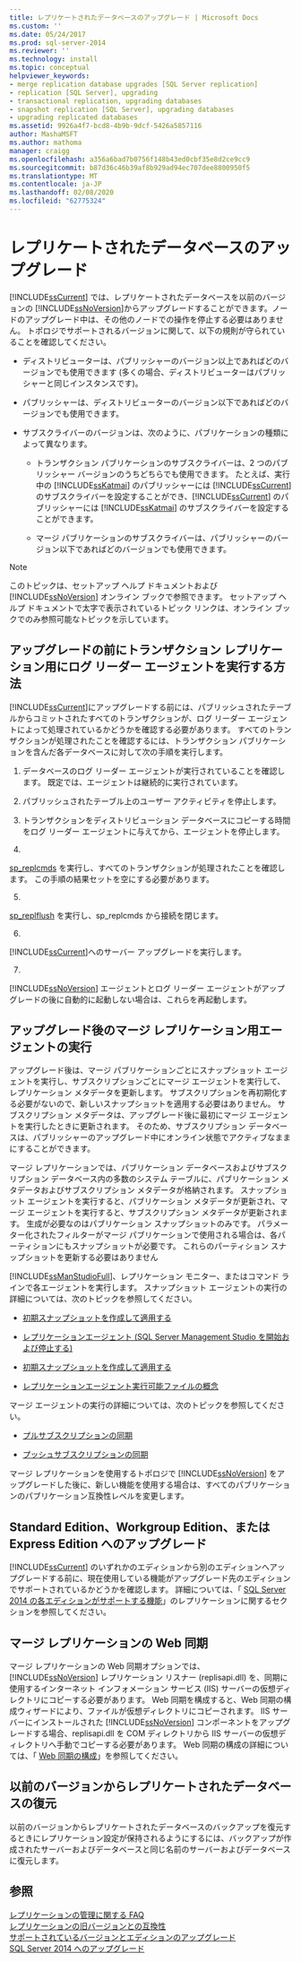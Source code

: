 ```yaml
---
title: レプリケートされたデータベースのアップグレード | Microsoft Docs
ms.custom: ''
ms.date: 05/24/2017
ms.prod: sql-server-2014
ms.reviewer: ''
ms.technology: install
ms.topic: conceptual
helpviewer_keywords:
- merge replication database upgrades [SQL Server replication]
- replication [SQL Server], upgrading
- transactional replication, upgrading databases
- snapshot replication [SQL Server], upgrading databases
- upgrading replicated databases
ms.assetid: 9926a4f7-bcd8-4b9b-9dcf-5426a5857116
author: MashaMSFT
ms.author: mathoma
manager: craigg
ms.openlocfilehash: a356a6bad7b0756f148b43ed0cbf35e8d2ce9cc9
ms.sourcegitcommit: b87d36c46b39af8b929ad94ec707dee8800950f5
ms.translationtype: MT
ms.contentlocale: ja-JP
ms.lasthandoff: 02/08/2020
ms.locfileid: "62775324"
---
```

# <a name="upgrade-replicated-databases"></a>レプリケートされたデータベースのアップグレード
  [!INCLUDE[ssCurrent](../../includes/sscurrent-md.md)] では、レプリケートされたデータベースを以前のバージョンの [!INCLUDE[ssNoVersion](../../includes/ssnoversion-md.md)]からアップグレードすることができます。ノードのアップグレード中は、その他のノードでの操作を停止する必要はありません。 トポロジでサポートされるバージョンに関して、以下の規則が守られていることを確認してください。  
  
-   ディストリビューターは、パブリッシャーのバージョン以上であればどのバージョンでも使用できます (多くの場合、ディストリビューターはパブリッシャーと同じインスタンスです)。  
  
-   パブリッシャーは、ディストリビューターのバージョン以下であればどのバージョンでも使用できます。  
  
-   サブスクライバーのバージョンは、次のように、パブリケーションの種類によって異なります。  
  
    -   トランザクション パブリケーションのサブスクライバーは、2 つのパブリッシャー バージョンのうちどちらでも使用できます。 たとえば、実行中の [!INCLUDE[ssKatmai](../../includes/sskatmai-md.md)] のパブリッシャーには [!INCLUDE[ssCurrent](../../includes/sscurrent-md.md)] のサブスクライバーを設定することができ、[!INCLUDE[ssCurrent](../../includes/sscurrent-md.md)] のパブリッシャーには [!INCLUDE[ssKatmai](../../includes/sskatmai-md.md)] のサブスクライバーを設定することができます。  
  
    -   マージ パブリケーションのサブスクライバーは、パブリッシャーのバージョン以下であればどのバージョンでも使用できます。  
  
> [!NOTE]  
>  このトピックは、セットアップ ヘルプ ドキュメントおよび [!INCLUDE[ssNoVersion](../../includes/ssnoversion-md.md)] オンライン ブックで参照できます。 セットアップ ヘルプ ドキュメントで太字で表示されているトピック リンクは、オンライン ブックでのみ参照可能なトピックを示しています。  
  
## <a name="run-the-log-reader-agent-for-transactional-replication-before-upgrade"></a>アップグレードの前にトランザクション レプリケーション用にログ リーダー エージェントを実行する方法  
 
  [!INCLUDE[ssCurrent](../../includes/sscurrent-md.md)]にアップグレードする前には、パブリッシュされたテーブルからコミットされたすべてのトランザクションが、ログ リーダー エージェントによって処理されているかどうかを確認する必要があります。 すべてのトランザクションが処理されたことを確認するには、トランザクション パブリケーションを含んだ各データベースに対して次の手順を実行します。  
  
1.  データベースのログ リーダー エージェントが実行されていることを確認します。 既定では、エージェントは継続的に実行されています。  
  
2.  パブリッシュされたテーブル上のユーザー アクティビティを停止します。  
  
3.  トランザクションをディストリビューション データベースにコピーする時間をログ リーダー エージェントに与えてから、エージェントを停止します。  
  
4.  
  [sp_replcmds](/sql/relational-databases/system-stored-procedures/sp-replcmds-transact-sql) を実行し、すべてのトランザクションが処理されたことを確認します。 この手順の結果セットを空にする必要があります。  
  
5.  
  [sp_replflush](/sql/relational-databases/system-stored-procedures/sp-replflush-transact-sql) を実行し、sp_replcmds から接続を閉じます。  
  
6.  
  [!INCLUDE[ssCurrent](../../includes/sscurrent-md.md)]へのサーバー アップグレードを実行します。  
  
7.  
  [!INCLUDE[ssNoVersion](../../includes/ssnoversion-md.md)] エージェントとログ リーダー エージェントがアップグレードの後に自動的に起動しない場合は、これらを再起動します。  
  
## <a name="run-agents-for-merge-replication-after-upgrade"></a>アップグレード後のマージ レプリケーション用エージェントの実行  
 アップグレード後は、マージ パブリケーションごとにスナップショット エージェントを実行し、サブスクリプションごとにマージ エージェントを実行して、レプリケーション メタデータを更新します。 サブスクリプションを再初期化する必要がないので、新しいスナップショットを適用する必要はありません。 サブスクリプション メタデータは、アップグレード後に最初にマージ エージェントを実行したときに更新されます。 そのため、サブスクリプション データベースは、パブリッシャーのアップグレード中にオンライン状態でアクティブなままにすることができます。  
  
 マージ レプリケーションでは、パブリケーション データベースおよびサブスクリプション データベース内の多数のシステム テーブルに、パブリケーション メタデータおよびサブスクリプション メタデータが格納されます。 スナップショット エージェントを実行すると、パブリケーション メタデータが更新され、マージ エージェントを実行すると、サブスクリプション メタデータが更新されます。 生成が必要なのはパブリケーション スナップショットのみです。 パラメーター化されたフィルターがマージ パブリケーションで使用される場合は、各パーティションにもスナップショットが必要です。 これらのパーティション スナップショットを更新する必要はありません  
  
 
  [!INCLUDE[ssManStudioFull](../../includes/ssmanstudiofull-md.md)]、レプリケーション モニター、またはコマンド ラインで各エージェントを実行します。 スナップショット エージェントの実行の詳細については、次のトピックを参照してください。  
  
-   [初期スナップショットを作成して適用する](../../../2014/relational-databases/replication/create-and-apply-the-initial-snapshot.md)  
  
-   [レプリケーションエージェント &#40;SQL Server Management Studio を開始および停止する&#41;](../../relational-databases/replication/agents/start-and-stop-a-replication-agent-sql-server-management-studio.md)  
  
-   [初期スナップショットを作成して適用する](../../../2014/relational-databases/replication/create-and-apply-the-initial-snapshot.md)  
  
-   [レプリケーションエージェント実行可能ファイルの概念](../../../2014/relational-databases/replication/concepts/replication-agent-executables-concepts.md)  
  
 マージ エージェントの実行の詳細については、次のトピックを参照してください。  
  
-   [プルサブスクリプションの同期](../../../2014/relational-databases/replication/synchronize-a-pull-subscription.md)  
  
-   [プッシュサブスクリプションの同期](../../../2014/relational-databases/replication/synchronize-a-push-subscription.md)  
  
 マージ レプリケーションを使用するトポロジで [!INCLUDE[ssNoVersion](../../includes/ssnoversion-md.md)] をアップグレードした後に、新しい機能を使用する場合は、すべてのパブリケーションのパブリケーション互換性レベルを変更します。  
  
## <a name="upgrading-to-standard-workgroup-or-express-editions"></a>Standard Edition、Workgroup Edition、または Express Edition へのアップグレード  
 
  [!INCLUDE[ssCurrent](../../includes/sscurrent-md.md)] のいずれかのエディションから別のエディションへアップグレードする前に、現在使用している機能がアップグレード先のエディションでサポートされているかどうかを確認します。 詳細については、「 [SQL Server 2014 の各エディションがサポートする機能](../../../2014/getting-started/features-supported-by-the-editions-of-sql-server-2014.md)」のレプリケーションに関するセクションを参照してください。  
  
## <a name="web-synchronization-for-merge-replication"></a>マージ レプリケーションの Web 同期  
 マージ レプリケーションの Web 同期オプションでは、 [!INCLUDE[ssNoVersion](../../includes/ssnoversion-md.md)] レプリケーション リスナー (replisapi.dll) を、同期に使用するインターネット インフォメーション サービス (IIS) サーバーの仮想ディレクトリにコピーする必要があります。 Web 同期を構成すると、Web 同期の構成ウィザードにより、ファイルが仮想ディレクトリにコピーされます。 IIS サーバーにインストールされた [!INCLUDE[ssNoVersion](../../includes/ssnoversion-md.md)] コンポーネントをアップグレードする場合、replisapi.dll を COM ディレクトリから IIS サーバーの仮想ディレクトリへ手動でコピーする必要があります。 Web 同期の構成の詳細については、「 [Web 同期の構成](../../../2014/relational-databases/replication/configure-web-synchronization.md)」を参照してください。  
  
## <a name="restoring-a-replicated-database-from-an-earlier-version"></a>以前のバージョンからレプリケートされたデータベースの復元  
 以前のバージョンからレプリケートされたデータベースのバックアップを復元するときにレプリケーション設定が保持されるようにするには、バックアップが作成されたサーバーおよびデータベースと同じ名前のサーバーおよびデータベースに復元します。  
  
## <a name="see-also"></a>参照  
 [レプリケーションの管理に関する FAQ](../../relational-databases/replication/administration/frequently-asked-questions-for-replication-administrators.md)   
 [レプリケーションの旧バージョンとの互換性](../../../2014/relational-databases/replication/replication-backward-compatibility.md)   
 [サポートされているバージョンとエディションのアップグレード](../../database-engine/install-windows/supported-version-and-edition-upgrades.md)   
 [SQL Server 2014 へのアップグレード](upgrade-sql-server.md)  
  
  
